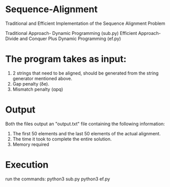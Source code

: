 # Sequence-Alignment
Traditional and Efficient Implementation of the Sequence Alignment Problem  

Traditional Approach- Dynamic Programming (sub.py)
Efficient Approach- Divide and Conquer Plus Dynamic Programming (ef.py)


# The program takes as input:
1. 2 strings that need to be aligned, should be generated from the string
generator mentioned above.
2. Gap penalty (δe).
3. Mismatch penalty (αpq)

# Output
Both the files output an "output.txt" file containing the following information:
1. The first 50 elements and the last 50 elements of the actual alignment.
2. The time it took to complete the entire solution.
3. Memory required

# Execution
run the commands:
python3 sub.py
python3 ef.py

